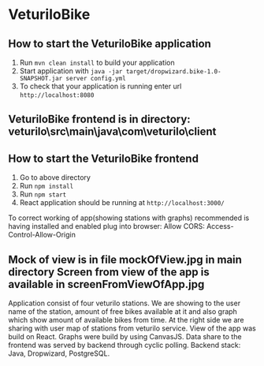 # VeturiloBike

How to start the VeturiloBike application
---

1. Run `mvn clean install` to build your application
2. Start application with `java -jar target/dropwizard.bike-1.0-SNAPSHOT.jar server config.yml`
3. To check that your application is running enter url `http://localhost:8080`

VeturiloBike frontend is in directory: veturilo\src\main\java\com\veturilo\client 
---

How to start the VeturiloBike frontend
---

1. Go to above directory
2. Run `npm install`
3. Run `npm start`
4. React application should be running at `http://localhost:3000/`

To correct working of app(showing stations with graphs) recommended is having installed and enabled plug into browser: Allow CORS: Access-Control-Allow-Origin

Mock of view is in file mockOfView.jpg in main directory
Screen from view of the app is available in screenFromViewOfApp.jpg
---

Application consist of four veturilo stations. We are showing to the user name of the station, amount of free bikes available at it and also graph which show amount of available bikes from time. At the right side we are sharing with user map of stations from veturilo service.
View of the app was build on React. Graphs were build by using CanvasJS.
Data share to the frontend was served by backend through cyclic polling.
Backend stack: Java, Dropwizard, PostgreSQL.
